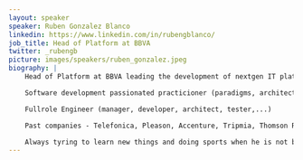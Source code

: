 ```yaml
---
layout: speaker
speaker: Ruben Gonzalez Blanco
linkedin: https://www.linkedin.com/in/rubengblanco/
job_title: Head of Platform at BBVA
twitter: _rubengb
picture: images/speakers/ruben_gonzalez.jpeg
biography: |
    Head of Platform at BBVA leading the development of nextgen IT platform

    Software development passionated practicioner (paradigms, architectures, coding, methods..).

    Fullrole Engineer (manager, developer, architect, tester,...)

    Past companies - Telefonica, Pleason, Accenture, Tripmia, Thomson Reuters, Polytechnic University of Catalonia, Deutsche Bank, Hewlett Packard, Liberbank  

    Always tyring to learn new things and doing sports when he is not behind a keyboard.
---
```

